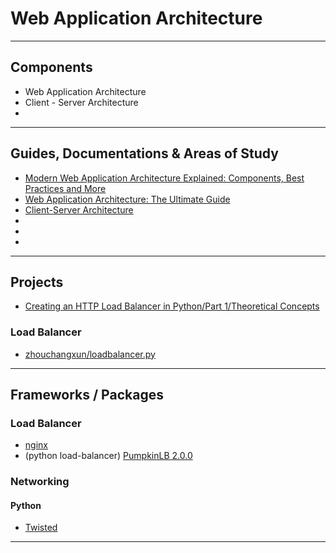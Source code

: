 Web Application Architecture
================


-----------------------------------------------------------------------------------------------------

Components
----------

* Web Application Architecture
* Client - Server Architecture
* 

-----------------------------------------------------------------------------------------------------

Guides, Documentations & Areas of Study
-----------------------


* [Modern Web Application Architecture Explained: Components, Best Practices and More](https://litslink.com/blog/web-application-architecture)
* [Web Application Architecture: The Ultimate Guide](https://www.intellectsoft.net/blog/web-application-architecture/)
* [Client-Server Architecture](https://teachcomputerscience.com/client-server-architecture/)
* []()
* []()
* []()

-----------------------------------------------------------------------------------------------------

Projects
--------

* [Creating an HTTP Load Balancer in Python/Part 1/Theoretical Concepts](https://testdriven.io/courses/http-load-balancer/concepts/)


### Load Balancer

* [zhouchangxun/loadbalancer.py](https://gist.github.com/zhouchangxun/5750b4636cc070ac01385d89946e0a7b)

-----------------------------------------------------------------------------------------------------

Frameworks / Packages
--------

### Load Balancer

* [nginx](https://nginx.org/en/docs/)
* (python load-balancer) [PumpkinLB 2.0.0](https://pypi.org/project/PumpkinLB/)


### Networking

#### Python

* [Twisted](https://twisted.org/)



-----------------------------------------------------------------------------------------------------